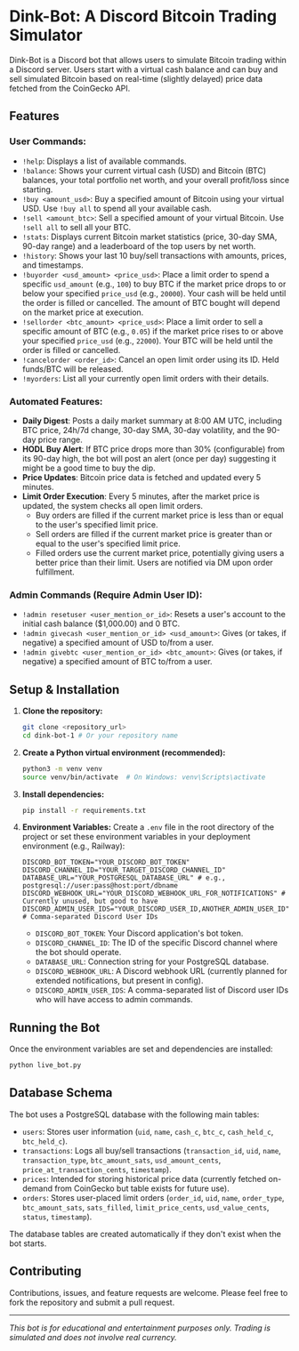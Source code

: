 # Dink-Bot: A Discord Bitcoin Trading Simulator

Dink-Bot is a Discord bot that allows users to simulate Bitcoin trading within a Discord server. Users start with a virtual cash balance and can buy and sell simulated Bitcoin based on real-time (slightly delayed) price data fetched from the CoinGecko API.

## Features

### User Commands:

*   `!help`: Displays a list of available commands.
*   `!balance`: Shows your current virtual cash (USD) and Bitcoin (BTC) balances, your total portfolio net worth, and your overall profit/loss since starting.
*   `!buy <amount_usd>`: Buy a specified amount of Bitcoin using your virtual USD. Use `!buy all` to spend all your available cash.
*   `!sell <amount_btc>`: Sell a specified amount of your virtual Bitcoin. Use `!sell all` to sell all your BTC.
*   `!stats`: Displays current Bitcoin market statistics (price, 30-day SMA, 90-day range) and a leaderboard of the top users by net worth.
*   `!history`: Shows your last 10 buy/sell transactions with amounts, prices, and timestamps.
*   `!buyorder <usd_amount> <price_usd>`: Place a limit order to spend a specific `usd_amount` (e.g., `100`) to buy BTC if the market price drops to or below your specified `price_usd` (e.g., `20000`). Your cash will be held until the order is filled or cancelled. The amount of BTC bought will depend on the market price at execution.
*   `!sellorder <btc_amount> <price_usd>`: Place a limit order to sell a specific amount of BTC (e.g., `0.05`) if the market price rises to or above your specified `price_usd` (e.g., `22000`). Your BTC will be held until the order is filled or cancelled.
*   `!cancelorder <order_id>`: Cancel an open limit order using its ID. Held funds/BTC will be released.
*   `!myorders`: List all your currently open limit orders with their details.

### Automated Features:

*   **Daily Digest**: Posts a daily market summary at 8:00 AM UTC, including BTC price, 24h/7d change, 30-day SMA, 30-day volatility, and the 90-day price range.
*   **HODL Buy Alert**: If BTC price drops more than 30% (configurable) from its 90-day high, the bot will post an alert (once per day) suggesting it might be a good time to buy the dip.
*   **Price Updates**: Bitcoin price data is fetched and updated every 5 minutes.
*   **Limit Order Execution**: Every 5 minutes, after the market price is updated, the system checks all open limit orders. 
    *   Buy orders are filled if the current market price is less than or equal to the user's specified limit price.
    *   Sell orders are filled if the current market price is greater than or equal to the user's specified limit price.
    *   Filled orders use the current market price, potentially giving users a better price than their limit. Users are notified via DM upon order fulfillment.

### Admin Commands (Require Admin User ID):

*   `!admin resetuser <user_mention_or_id>`: Resets a user's account to the initial cash balance ($1,000.00) and 0 BTC.
*   `!admin givecash <user_mention_or_id> <usd_amount>`: Gives (or takes, if negative) a specified amount of USD to/from a user.
*   `!admin givebtc <user_mention_or_id> <btc_amount>`: Gives (or takes, if negative) a specified amount of BTC to/from a user.

## Setup & Installation

1.  **Clone the repository:**
    ```bash
    git clone <repository_url>
    cd dink-bot-1 # Or your repository name
    ```

2.  **Create a Python virtual environment (recommended):**
    ```bash
    python3 -m venv venv
    source venv/bin/activate  # On Windows: venv\Scripts\activate
    ```

3.  **Install dependencies:**
    ```bash
    pip install -r requirements.txt
    ```

4.  **Environment Variables:**
    Create a `.env` file in the root directory of the project or set these environment variables in your deployment environment (e.g., Railway):

    ```env
    DISCORD_BOT_TOKEN="YOUR_DISCORD_BOT_TOKEN"
    DISCORD_CHANNEL_ID="YOUR_TARGET_DISCORD_CHANNEL_ID"
    DATABASE_URL="YOUR_POSTGRESQL_DATABASE_URL" # e.g., postgresql://user:pass@host:port/dbname
    DISCORD_WEBHOOK_URL="YOUR_DISCORD_WEBHOOK_URL_FOR_NOTIFICATIONS" # Currently unused, but good to have
    DISCORD_ADMIN_USER_IDS="YOUR_DISCORD_USER_ID,ANOTHER_ADMIN_USER_ID" # Comma-separated Discord User IDs
    ```

    *   `DISCORD_BOT_TOKEN`: Your Discord application's bot token.
    *   `DISCORD_CHANNEL_ID`: The ID of the specific Discord channel where the bot should operate.
    *   `DATABASE_URL`: Connection string for your PostgreSQL database.
    *   `DISCORD_WEBHOOK_URL`: A Discord webhook URL (currently planned for extended notifications, but present in config).
    *   `DISCORD_ADMIN_USER_IDS`: A comma-separated list of Discord user IDs who will have access to admin commands.

## Running the Bot

Once the environment variables are set and dependencies are installed:

```bash
python live_bot.py
```

## Database Schema

The bot uses a PostgreSQL database with the following main tables:

*   `users`: Stores user information (`uid`, `name`, `cash_c`, `btc_c`, `cash_held_c`, `btc_held_c`).
*   `transactions`: Logs all buy/sell transactions (`transaction_id`, `uid`, `name`, `transaction_type`, `btc_amount_sats`, `usd_amount_cents`, `price_at_transaction_cents`, `timestamp`).
*   `prices`: Intended for storing historical price data (currently fetched on-demand from CoinGecko but table exists for future use).
*   `orders`: Stores user-placed limit orders (`order_id`, `uid`, `name`, `order_type`, `btc_amount_sats`, `sats_filled`, `limit_price_cents`, `usd_value_cents`, `status`, `timestamp`).

The database tables are created automatically if they don't exist when the bot starts.

## Contributing

Contributions, issues, and feature requests are welcome. Please feel free to fork the repository and submit a pull request.

---
*This bot is for educational and entertainment purposes only. Trading is simulated and does not involve real currency.* 